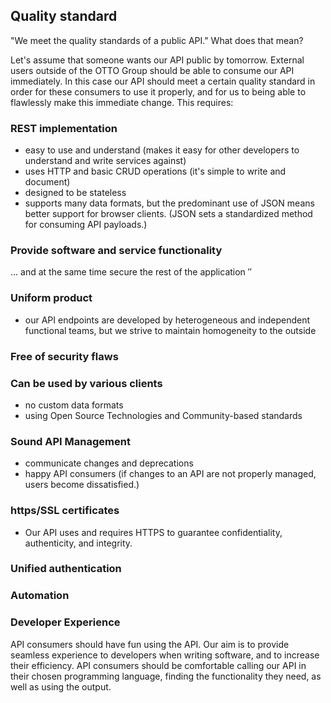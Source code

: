 ## Quality standard

"We meet the quality standards of a public API." 
What does that mean?

Let's assume that someone wants our API public by tomorrow.
External users outside of the OTTO Group should be able to consume our API immediately.
In this case our API should meet a certain quality standard in order for these consumers to use it properly, and for us to being able to flawlessly make this immediate change.
This requires:

### REST implementation

* easy to use and understand (makes it easy for other developers to understand and write services against)
* uses HTTP and basic CRUD operations (it's simple to write and document)
* designed to be stateless
* supports many data formats, but the predominant use of JSON means better support for browser clients. (JSON sets a standardized method for consuming API payloads.)

### Provide software and service functionality

... and at the same time secure the rest of the application
″
### Uniform product

* our API endpoints are developed by heterogeneous and independent functional teams, but we strive to maintain homogeneity to the outside

### Free of security flaws

### Can be used by various clients

* no custom data formats
* using Open Source Technologies and Community-based standards

### Sound API Management

* communicate changes and deprecations
* happy API consumers (if changes to an API are not properly managed, users become dissatisfied.)

### https/SSL certificates

* Our API uses and requires HTTPS to guarantee confidentiality, authenticity, and integrity.

### Unified authentication

### Automation

### Developer Experience

API consumers should have fun using the API.
Our aim is to provide seamless experience to developers when writing software, and to increase their efficiency.
API consumers should be comfortable calling our API in their chosen programming language, finding the functionality they need, as well as using the output.